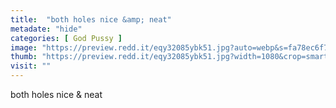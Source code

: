 ```yaml
---
title:  "both holes nice &amp; neat"
metadate: "hide"
categories: [ God Pussy ]
image: "https://preview.redd.it/eqy32085ybk51.jpg?auto=webp&s=fa78ec6f7192f8c9703608266ad80143c58a6d01"
thumb: "https://preview.redd.it/eqy32085ybk51.jpg?width=1080&crop=smart&auto=webp&s=9efed8ba3777aa1df5a26689ae24b02c13a2d337"
visit: ""
---
```

both holes nice &amp; neat
